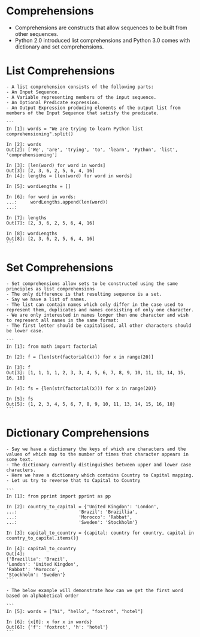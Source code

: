 # Comprehensions

- Comprehensions are constructs that allow sequences to be built from other sequences.
- Python 2.0 introduced list comprehensions and Python 3.0 comes with dictionary and set comprehensions.

# List Comprehensions

	- A list comprehension consists of the following parts:
	- An Input Sequence.
	- A Variable representing members of the input sequence.
	- An Optional Predicate expression.
	- An Output Expression producing elements of the output list from members of the Input Sequence that satisfy the predicate.

	```
	In [1]: words = "We are trying to learn Python list comprehensioning".split()
	
	In [2]: words
	Out[2]: ['We', 'are', 'trying', 'to', 'learn', 'Python', 'list', 'comprehensioning']
	
	In [3]: [len(word) for word in words]
	Out[3]: [2, 3, 6, 2, 5, 6, 4, 16]
	In [4]: lengths = [len(word) for word in words]                                                                                                        
	
	In [5]: wordLengths = []
	
	In [6]: for word in words:
	...:     wordLengths.append(len(word))
	...:     
	
	In [7]: lengths
	Out[7]: [2, 3, 6, 2, 5, 6, 4, 16]
	
	In [8]: wordLengths
	Out[8]: [2, 3, 6, 2, 5, 6, 4, 16]
	```
	
# Set Comprehensions

	- Set comprehensions allow sets to be constructed using the same principles as list comprehensions
	- The only difference is that resulting sequence is a set.
	- Say we have a list of names.
	- The list can contain names which only differ in the case used to represent them, duplicates and names consisting of only one character.
	- We are only interested in names longer then one character and wish to represent all names in the same format:
	- The first letter should be capitalised, all other characters should be lower case.
	
	```
	In [1]: from math import factorial
	
	In [2]: f = [len(str(factorial(x))) for x in range(20)]
	
	In [3]: f
	Out[3]: [1, 1, 1, 1, 2, 3, 3, 4, 5, 6, 7, 8, 9, 10, 11, 13, 14, 15, 16, 18]
	
	In [4]: fs = {len(str(factorial(x))) for x in range(20)}
	
	In [5]: fs
	Out[5]: {1, 2, 3, 4, 5, 6, 7, 8, 9, 10, 11, 13, 14, 15, 16, 18}
	```
	
# Dictionary Comprehensions

	- Say we have a dictionary the keys of which are characters and the values of which map to the number of times that character appears in some text.
	- The dictionary currently distinguishes between upper and lower case characters.
	- Here we have a dictionary which contains Country to Capital mapping.
	- Let us try to reverse that to Capital to Country
	
	```
	In [1]: from pprint import pprint as pp
	
	In [2]: country_to_capital = {'United Kingdon': 'London',
	...:                       'Brazil': 'Brazillia',
	...:                       'Morocco': 'Rabbat',
	...:                       'Sweden': 'Stockholm'}
	
	In [3]: capital_to_country = {capital: country for country, capital in country_to_capital.items()}
	
	In [4]: capital_to_country
	Out[4]: 
	{'Brazillia': 'Brazil',
	'London': 'United Kingdon',
	'Rabbat': 'Morocco',
	'Stockholm': 'Sweden'}
	```
	
	- The below example will demonstrate how can we get the first word based on alphabetical order
	
	```
	In [5]: words = ["hi", "hello", "foxtrot", "hotel"]
	
	In [6]: {x[0]: x for x in words}
	Out[6]: {'f': 'foxtrot', 'h': 'hotel'}
	```